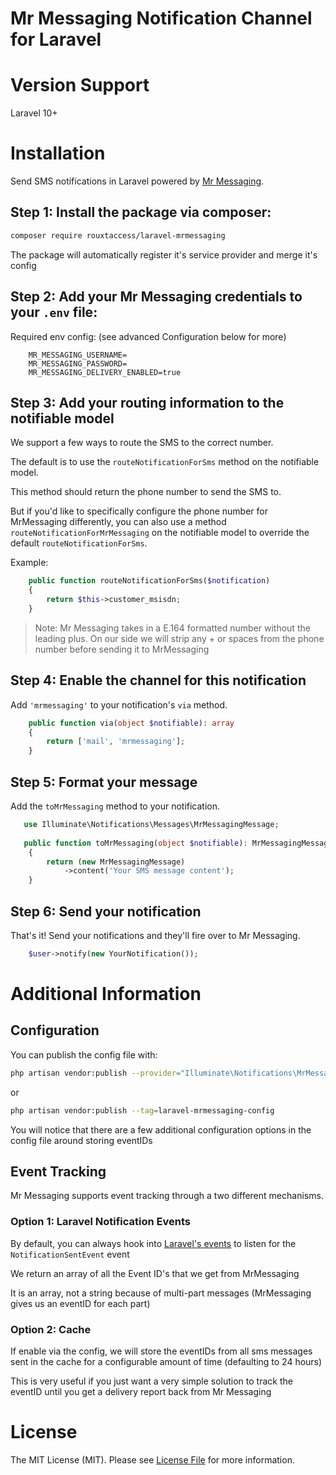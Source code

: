 # Mr Messaging Notification Channel for Laravel

# Version Support
Laravel 10+

# Installation

Send SMS notifications in Laravel powered by [Mr Messaging](https://www.mrmessaging.net/).

## Step 1: Install the package via composer:

```bash
composer require rouxtaccess/laravel-mrmessaging
```

The package will automatically register it's service provider and merge it's config


## Step 2: Add your Mr Messaging credentials to your `.env` file:

Required env config: (see advanced Configuration below for more)
```
    MR_MESSAGING_USERNAME=
    MR_MESSAGING_PASSWORD=
    MR_MESSAGING_DELIVERY_ENABLED=true
```

## Step 3: Add your routing information to the notifiable model
We support a few ways to route the SMS to the correct number.

The default is to use the `routeNotificationForSms` method on the notifiable model.

This method should return the phone number to send the SMS to.

But if you'd like to specifically configure the phone number for MrMessaging differently, you can also use a method `routeNotificationForMrMessaging` on the notifiable model to override the default `routeNotificationForSms`.

Example:
```php
    public function routeNotificationForSms($notification)
    {
        return $this->customer_msisdn;
    }
```

> Note: Mr Messaging takes in a E.164 formatted number without the leading plus. On our side we will strip any + or spaces from the phone number before sending it to MrMessaging


## Step 4: Enable the channel for this notification

Add `'mrmessaging'` to your notification's `via` method.

```php
    public function via(object $notifiable): array
    {
        return ['mail', 'mrmessaging'];
    }
```

## Step 5: Format your message
Add the `toMrMessaging` method to your notification.

```php
   use Illuminate\Notifications\Messages\MrMessagingMessage;
   
   public function toMrMessaging(object $notifiable): MrMessagingMessage
    {
        return (new MrMessagingMessage)
            ->content('Your SMS message content');
    }
```

## Step 6: Send your notification

That's it! Send your notifications and they'll fire over to Mr Messaging.

```php
    $user->notify(new YourNotification());
```



# Additional Information

## Configuration
You can publish the config file with:
```bash
php artisan vendor:publish --provider="Illuminate\Notifications\MrMessagingServiceProvider"
```
or
```bash
php artisan vendor:publish --tag=laravel-mrmessaging-config
```

You will notice that there are a few additional configuration options in the config file around storing eventIDs

## Event Tracking
Mr Messaging supports event tracking through a two different mechanisms.

### Option 1: Laravel Notification Events 
By default, you can always hook into [Laravel's events](https://laravel.com/docs/11.x/notifications#notification-sent-event) to listen for the `NotificationSentEvent` event

We return an array of all the Event ID's that we get from MrMessaging

It is an array, not a string because of multi-part messages (MrMessaging gives us an eventID for each part)

### Option 2: Cache
If enable via the config, we will store the eventIDs from all sms messages sent in the cache for a configurable amount of time (defaulting to 24 hours)

This is very useful if you just want a very simple solution to track the eventID until you get a delivery report back from Mr Messaging

# License

The MIT License (MIT). Please see [License File](LICENSE) for more information.